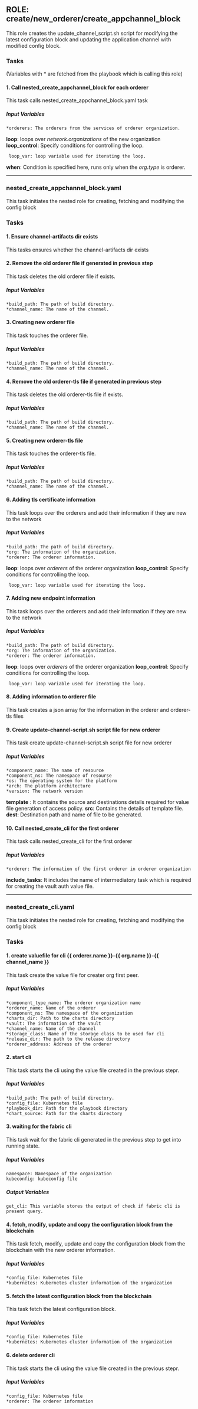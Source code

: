 [//]: # (##############################################################################################)
[//]: # (Copyright Accenture. All Rights Reserved.)
[//]: # (SPDX-License-Identifier: Apache-2.0)
[//]: # (##############################################################################################)

## ROLE: create/new_orderer/create_appchannel_block
This role creates the update_channel_script.sh script for modifying the latest configuration block and updating the application channel with modified config block.

### Tasks
(Variables with * are fetched from the playbook which is calling this role)

#### 1. Call nested_create_appchannel_block for each orderer
This task calls nested_create_appchannel_block.yaml task
##### Input Variables
    *orderers: The orderers from the services of orderer organization.
**loop**: loops over *network.organizations* of the new organization
**loop_control**: Specify conditions for controlling the loop.
    
     loop_var: loop variable used for iterating the loop.

**when**: Condition is specified here, runs only when the *org.type* is orderer.

------------
### nested_create_appchannel_block.yaml
This task initiates the nested role for creating, fetching and modifying the config block

### Tasks
#### 1. Ensure channel-artifacts dir exists
This tasks ensures whether the channel-artifacts dir exists

#### 2. Remove the old orderer file if generated in previous step
This task deletes the old orderer file if exists.
##### Input Variables

    *build_path: The path of build directory.
    *channel_name: The name of the channel.

  
#### 3. Creating new orderer file
This task touches the orderer file.
##### Input Variables

    *build_path: The path of build directory.
    *channel_name: The name of the channel.

#### 4. Remove the old orderer-tls file if generated in previous step
This task deletes the old orderer-tls file if exists.
##### Input Variables

    *build_path: The path of build directory.
    *channel_name: The name of the channel.

  
#### 5. Creating new orderer-tls file
This task touches the orderer-tls file.
##### Input Variables

    *build_path: The path of build directory.
    *channel_name: The name of the channel.

#### 6. Adding tls certificate information
This task loops over the orderers and add their information if they are new to the network
##### Input Variables
    *build_path: The path of build directory.
    *org: The information of the organization.
    *orderer: The orderer information.
**loop**: loops over *orderers* of the orderer organization
**loop_control**: Specify conditions for controlling the loop.
    
     loop_var: loop variable used for iterating the loop.

#### 7. Adding new endpoint information
This task loops over the orderers and add their information if they are new to the network
##### Input Variables
    *build_path: The path of build directory.
    *org: The information of the organization.
    *orderer: The orderer information.
**loop**: loops over *orderers* of the orderer organization
**loop_control**: Specify conditions for controlling the loop.
    
     loop_var: loop variable used for iterating the loop.

#### 8. Adding information to orderer file
This task creates a json array for the information in the orderer and orderer-tls files

#### 9. Create update-channel-script.sh script file for new orderer
This task create update-channel-script.sh script file for new orderer
##### Input Variables
    *component_name: The name of resource
    *component_ns: The namespace of resourse
    *os: The operating system for the platform
    *arch: The platform architecture
    *version: The network version
**template** : It contains the source and destinations details required for value file generation of access policy.
**src**: Contains the details of template file.
**dest**: Destination path and name of file to be generated.

#### 10. Call nested_create_cli for the first orderer
This task calls nested_create_cli for the first orderer
##### Input Variables
    *orderer: The information of the first orderer in orderer organization

**include_tasks**: It includes the name of intermediatory task which is required for creating the vault auth value file.

------------
### nested_create_cli.yaml
This task initiates the nested role for creating, fetching and modifying the config block

### Tasks

#### 1. create valuefile for cli {{ orderer.name }}-{{ org.name }}-{{ channel_name }}
This task create the value file for creater org first peer.
##### Input Variables

    *component_type_name: The orderer organization name 
    *orderer_name: Name of the orderer
    *component_ns: The namespace of the organization
    *charts_dir: Path to the charts directory
    *vault: The information of the vault
    *channel_name: Name of the channel
    *storage_class: Name of the storage class to be used for cli
    *release_dir: The path to the release directory
    *orderer_address: Address of the orderer

#### 2. start cli 
This task starts the cli using the value file created in the previous stepr.
##### Input Variables

    *build_path: The path of build directory.
    *config_file: Kubernetes file
    *playbook_dir: Path for the playbook directory
    *chart_source: Path for the charts directory 

  
#### 3. waiting for the fabric cli
This task wait for the fabric cli generated in the previous step to get into running state.
##### Input Variables

    namespace: Namespace of the organization
    kubeconfig: kubeconfig file
##### Output Variables
    get_cli: This variable stores the output of check if fabric cli is present query.

#### 4. fetch, modify, update and copy the configuration block from the blockchain
This task fetch, modify, update and copy the configuration block from the blockchain with the new orderer information.
##### Input Variables

    *config_file: Kubernetes file
    *kubernetes: Kubernetes cluster information of the organization

#### 5. fetch the latest configuration block from the blockchain
This task fetch the latest configuration block.
##### Input Variables

    *config_file: Kubernetes file
    *kubernetes: Kubernetes cluster information of the organization

#### 6. delete orderer cli 
This task starts the cli using the value file created in the previous stepr.
##### Input Variables

    *config_file: Kubernetes file
    *orderer: The orderer information